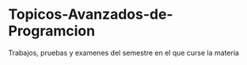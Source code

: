 # Topicos-Avanzados-de-Programcion
Trabajos, pruebas y examenes del semestre en el que curse la materia 
